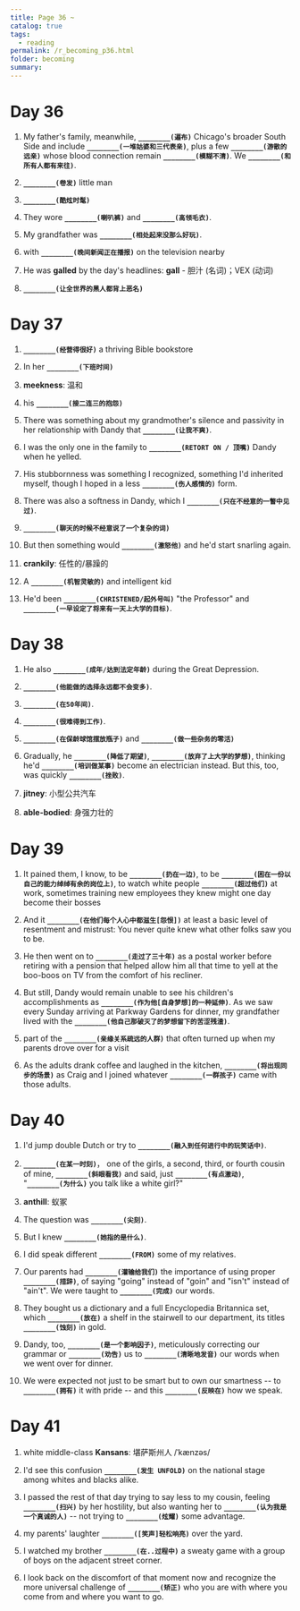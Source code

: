 ```yaml
---
title: Page 36 ~ 
catalog: true
tags: 
  - reading
permalink: /r_becoming_p36.html
folder: becoming
summary: 
---
```


# Day 36

1. My father's family, meanwhile, <b data-toggle="tooltip" data-original-title="{{site.data.answers.bp36_g}}">`________(遍布)`</b> Chicago's broader South Side and include <b data-toggle="tooltip" data-original-title="{{site.data.answers.bp36_g2}}">`________(一堆姑婆和三代表亲)`</b>, plus a few <b data-toggle="tooltip" data-original-title="{{site.data.answers.bp36_g3}}">`________(游散的远亲)`</b> whose blood connection remain <b data-toggle="tooltip" data-original-title="{{site.data.answers.bp36_g4}}">`________(模糊不清)`</b>. We <b data-toggle="tooltip" data-original-title="{{site.data.answers.bp36_g5}}">`________(和所有人都有来往)`</b>.

2. <b data-toggle="tooltip" data-original-title="{{site.data.answers.bp36_h}}">`________(卷发)`</b> little man

3. <b data-toggle="tooltip" data-original-title="{{site.data.answers.bp36_i}}">`________(酷炫时髦)`</b>

4. They wore <b data-toggle="tooltip" data-original-title="{{site.data.answers.bp36_j}}">`________(喇叭裤)`</b> and <b data-toggle="tooltip" data-original-title="{{site.data.answers.bp36_j2}}">`________(高领毛衣)`</b>.

5. My grandfather was <b data-toggle="tooltip" data-original-title="{{site.data.answers.bp36_k}}">`________(相处起来没那么好玩)`</b>.

6. with <b data-toggle="tooltip" data-original-title="{{site.data.answers.bp36_l}}">`________(晚间新闻正在播报)`</b> on the television nearby

7.  He was **galled** by the day's headlines: **gall** - 胆汁 (名词)；VEX (动词)

8.  <b data-toggle="tooltip" data-original-title="{{site.data.answers.bp36_a}}">`________(让全世界的黑人都背上恶名)`</b>

# Day 37

1.  <b data-toggle="tooltip" data-original-title="{{site.data.answers.bp37_a}}">`________(经营得很好)`</b> a thriving Bible bookstore

2.  In her <b data-toggle="tooltip" data-original-title="{{site.data.answers.bp37_b}}">`________(下班时间)`</b>

3.  **meekness**: 温和

4.  his <b data-toggle="tooltip" data-original-title="{{site.data.answers.bp37_c}}">`________(接二连三的抱怨)`</b>

5.  There was something about my grandmother's silence and passivity in her relationship with Dandy that <b data-toggle="tooltip" data-original-title="{{site.data.answers.bp37_d}}">`________(让我不爽)`</b>.

6.  I was the only one in the family to <b data-toggle="tooltip" data-original-title="{{site.data.answers.bp37_e}}">`________(RETORT ON / 顶嘴)`</b> Dandy when he yelled.

7.  His stubbornness was something I recognized, something I'd inherited myself, though I hoped in a less <b data-toggle="tooltip" data-original-title="{{site.data.answers.bp37_f}}">`________(伤人感情的)`</b> form.

8.  There was also a softness in Dandy, which I <b data-toggle="tooltip" data-original-title="{{site.data.answers.bp37_g}}">`________(只在不经意的一瞥中见过)`</b>.

9.  <b data-toggle="tooltip" data-original-title="{{site.data.answers.bp37_h}}">`________(聊天的时候不经意说了一个复杂的词)`</b>

10. But then something would <b data-toggle="tooltip" data-original-title="{{site.data.answers.bp37_i}}">`________(激怒他)`</b> and he'd start snarling again.

11. **crankily**: 任性的/暴躁的

12. A <b data-toggle="tooltip" data-original-title="{{site.data.answers.bp37_j}}">`________(机智灵敏的)`</b> and intelligent kid

13. He'd been <b data-toggle="tooltip" data-original-title="{{site.data.answers.bp37_k}}">`________(CHRISTENED/起外号叫)`</b> "the Professor" and <b data-toggle="tooltip" data-original-title="{{site.data.answers.bp37_k2}}">`________(一早设定了将来有一天上大学的目标)`</b>.

# Day 38

1.  He also <b data-toggle="tooltip" data-original-title="{{site.data.answers.bp38_a}}">`________(成年/达到法定年龄)`</b> during the Great Depression.

2.  <b data-toggle="tooltip" data-original-title="{{site.data.answers.bp38_b}}">`________(他能做的选择永远都不会变多)`</b>.

3.  <b data-toggle="tooltip" data-original-title="{{site.data.answers.bp38_c}}">`________(在50年间)`</b>.

4.  <b data-toggle="tooltip" data-original-title="{{site.data.answers.bp38_d}}">`________(很难得到工作)`</b>.

5.  <b data-toggle="tooltip" data-original-title="{{site.data.answers.bp38_e}}">`________(在保龄球馆摆放瓶子)`</b> and <b data-toggle="tooltip" data-original-title="{{site.data.answers.bp38_e2}}">`________(做一些杂务的零活)`</b>

6.  Gradually, he <b data-toggle="tooltip" data-original-title="{{site.data.answers.bp38_f}}">`________(降低了期望)`</b>, <b data-toggle="tooltip" data-original-title="{{site.data.answers.bp38_f2}}">`________(放弃了上大学的梦想)`</b>, thinking he'd <b data-toggle="tooltip" data-original-title="{{site.data.answers.bp38_f3}}">`________(培训做某事)`</b> become an electrician instead. But this, too, was quickly <b data-toggle="tooltip" data-original-title="{{site.data.answers.bp38_f4}}">`________(挫败)`</b>.

7.  **jitney**: 小型公共汽车

8.  **able-bodied**: 身强力壮的

# Day 39

1.  It pained them, I know, to be <b data-toggle="tooltip" data-original-title="{{site.data.answers.bp39_a}}">`________(扔在一边)`</b>, to be <b data-toggle="tooltip" data-original-title="{{site.data.answers.bp39_a2}}">`________(困在一份以自己的能力绰绰有余的岗位上)`</b>, to watch white people <b data-toggle="tooltip" data-original-title="{{site.data.answers.bp39_a3}}">`________(超过他们)`</b> at work, sometimes training new employees they knew might one day become their bosses

2.  And it <b data-toggle="tooltip" data-original-title="{{site.data.answers.bp39_b}}">`________(在他们每个人心中都滋生[怨恨])`</b> at least a basic level of resentment and mistrust: You never quite knew what other folks saw you to be.

3.  He then went on to <b data-toggle="tooltip" data-original-title="{{site.data.answers.bp39_c}}">`________(走过了三十年)`</b> as a postal worker before retiring with a pension that helped allow him all that time to yell at the boo-boos on TV from the comfort of his recliner.

4.  But still, Dandy would remain unable to see his children's accomplishments as <b data-toggle="tooltip" data-original-title="{{site.data.answers.bp39_d}}">`________(作为他[自身梦想]的一种延伸)`</b>. As we saw every Sunday arriving at Parkway Gardens for dinner, my grandfather lived with the <b data-toggle="tooltip" data-original-title="{{site.data.answers.bp39_d2}}">`________(他自己那破灭了的梦想留下的苦涩残渣)`</b>.

5.  part of the <b data-toggle="tooltip" data-original-title="{{site.data.answers.bp39_e}}">`________(亲缘关系疏远的人群)`</b> that often turned up when my parents drove over for a visit

6.  As the adults drank coffee and laughed in the kitchen, <b data-toggle="tooltip" data-original-title="{{site.data.answers.bp39_f}}">`________(将出现同步的场景)`</b> as Craig and I joined whatever <b data-toggle="tooltip" data-original-title="{{site.data.answers.bp39_f2}}">`________(一群孩子)`</b> came with those adults.

# Day 40

1.  I'd jump double Dutch or try to <b data-toggle="tooltip" data-original-title="{{site.data.answers.bp40_a}}">`________(融入到任何进行中的玩笑话中)`</b>.

2.  <b data-toggle="tooltip" data-original-title="{{site.data.answers.bp40_b}}">`________(在某一时刻)`</b>， one of the girls, a second, third, or fourth cousin of mine, <b data-toggle="tooltip" data-original-title="{{site.data.answers.bp40_b2}}">`________(斜眼看我)`</b> and said, just <b data-toggle="tooltip" data-original-title="{{site.data.answers.bp40_b3}}">`________(有点激动)`</b>, "<b data-toggle="tooltip" data-original-title="{{site.data.answers.bp40_b4}}">`________(为什么)`</b> you talk like a white girl?"

3.  **anthill**: 蚁冢

4.  The question was <b data-toggle="tooltip" data-original-title="{{site.data.answers.bp40_c}}">`________(尖刻)`</b>.

5.  But I knew <b data-toggle="tooltip" data-original-title="{{site.data.answers.bp40_d}}">`________(她指的是什么)`</b>.

6.  I did speak different <b data-toggle="tooltip" data-original-title="{{site.data.answers.bp40_e}}">`________(FROM)`</b> some of my relatives.

7.  Our parents had <b data-toggle="tooltip" data-original-title="{{site.data.answers.bp40_f}}">`________(灌输给我们)`</b> the importance of using proper <b data-toggle="tooltip" data-original-title="{{site.data.answers.bp40_f2}}">`________(措辞)`</b>, of saying "going" instead of "goin" and "isn't" instead of "ain't". We were taught to <b data-toggle="tooltip" data-original-title="{{site.data.answers.bp40_f3}}">`________(完成)`</b> our words.

8.  They bought us a dictionary and a full Encyclopedia Britannica set, which <b data-toggle="tooltip" data-original-title="{{site.data.answers.bp40_g}}">`________(放在)`</b> a shelf in the stairwell to our department, its titles <b data-toggle="tooltip" data-original-title="{{site.data.answers.bp40_g2}}">`________(蚀刻)`</b> in gold.

9.  Dandy, too, <b data-toggle="tooltip" data-original-title="{{site.data.answers.bp40_h}}">`________(是一个影响因子)`</b>, meticulously correcting our grammar or <b data-toggle="tooltip" data-original-title="{{site.data.answers.bp40_h2}}">`________(劝告)`</b> us to <b data-toggle="tooltip" data-original-title="{{site.data.answers.bp40_h3}}">`________(清晰地发音)`</b> our words when we went over for dinner.

10. We were expected not just to be smart but to own our smartness -- to <b data-toggle="tooltip" data-original-title="{{site.data.answers.bp40_i}}">`________(拥有)`</b> it with pride -- and this <b data-toggle="tooltip" data-original-title="{{site.data.answers.bp40_i2}}">`________(反映在)`</b> how we speak.

# Day 41

1. white middle-class **Kansans**: 堪萨斯州人 /ˈkænzəs/ 

2. I'd see this confusion <b data-toggle="tooltip" data-original-title="{{site.data.answers.bp41_a}}">`________(发生 UNFOLD)`</b> on the national stage among whites and blacks alike.

3.  I passed the rest of that day trying to say less to my cousin, feeling <b data-toggle="tooltip" data-original-title="{{site.data.answers.bp41_b}}">`________(扫兴)`</b> by her hostility, but also wanting her to <b data-toggle="tooltip" data-original-title="{{site.data.answers.bp41_b2}}">`________(认为我是一个真诚的人)`</b> -- not trying to <b data-toggle="tooltip" data-original-title="{{site.data.answers.bp41_b3}}">`________(炫耀)`</b> some advantage.

4.  my parents' laughter <b data-toggle="tooltip" data-original-title="{{site.data.answers.bp41_c}}">`________([笑声]轻松响亮)`</b> over the yard.

5.  I watched my brother <b data-toggle="tooltip" data-original-title="{{site.data.answers.bp41_d}}">`________(在..过程中)`</b> a sweaty game with a group of boys on the adjacent street corner.

6.  I look back on the discomfort of that moment now and recognize the more universal challenge of <b data-toggle="tooltip" data-original-title="{{site.data.answers.bp41_e}}">`________(矫正)`</b> who you are with where you come from and where you want to go.

